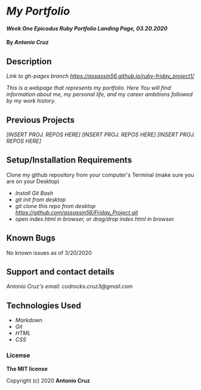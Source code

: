 # _My Portfolio_

#### _Week One Epicodus Ruby Portfolio Landing Page, 03.20.2020_

#### By _**Antonio Cruz**_

## Description
_Link to gh-pages branch_
_https://assassin56.github.io/ruby-friday_project1/_

_This is a webpage that represents my portfolio. Here You will find information about me, my personal life, and my career ambitions followed by my work history._

## Previous Projects

_[INSERT PROJ. REPOS HERE]_
_[INSERT PROJ. REPOS HERE]_
_[INSERT PROJ. REPOS HERE]_

## Setup/Installation Requirements

Clone my github repository from your computer's Terminal (make sure you are on your Desktop)

* _Install Git Bash_
* _git init from desktop_
* _git clone this repo from desktop https://github.com/assassin56/Friday_Project.git_
* _open index.html in browser, or drag/drop index.html in browser._

## Known Bugs

No known issues as of 3/20/2020

## Support and contact details

_Antonio Cruz's email:_
_codrocks.cruz3@gmail.com_

## Technologies Used

* _Markdown_
* _Git_
* _HTML_
* _CSS_ 

### License

**The MIT license**

Copyright (c) 2020 **Antonio Cruz**